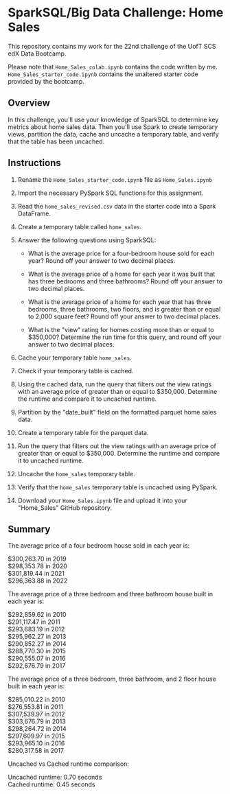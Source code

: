# SparkSQL/Big Data Challenge: Home Sales

This repository contains my work for the 22nd challenge of the UofT SCS edX Data Bootcamp.

Please note that `Home_Sales_colab.ipynb` contains the code written by me. `Home_Sales_starter_code.ipynb` contains the unaltered starter code provided by the bootcamp.

## Overview
In this challenge, you'll use your knowledge of SparkSQL to determine key metrics about home sales data. Then you'll use Spark to create temporary views, partition the data, cache and uncache a temporary table, and verify that the table has been uncached.

## Instructions

1. Rename the `Home_Sales_starter_code.ipynb` file as `Home_Sales.ipynb`

2. Import the necessary PySpark SQL functions for this assignment.

3. Read the `home_sales_revised.csv` data in the starter code into a Spark DataFrame.

4. Create a temporary table called `home_sales`.

5. Answer the following questions using SparkSQL:

    - What is the average price for a four-bedroom house sold for each year? Round off your answer to two decimal places.

    - What is the average price of a home for each year it was built that has three bedrooms and three bathrooms? Round off your answer to two decimal places.

    - What is the average price of a home for each year that has three bedrooms, three bathrooms, two floors, and is greater than or equal to 2,000 square feet? Round off your answer to two decimal places.

    - What is the "view" rating for homes costing more than or equal to $350,000? Determine the run time for this query, and round off your answer to two decimal places.

6. Cache your temporary table `home_sales`.

7. Check if your temporary table is cached.

8. Using the cached data, run the query that filters out the view ratings with an average price of greater than or equal to $350,000. Determine the runtime and compare it to uncached runtime.

9. Partition by the "date_built" field on the formatted parquet home sales data.

10. Create a temporary table for the parquet data.

11. Run the query that filters out the view ratings with an average price of greater than or equal to $350,000. Determine the runtime and compare it to uncached runtime.

12. Uncache the `home_sales` temporary table.

13. Verify that the `home_sales` temporary table is uncached using PySpark.

14. Download your `Home_Sales.ipynb` file and upload it into your "Home_Sales" GitHub repository.


## Summary
The average price of a four bedroom house sold in each year is:

\$300,263.70 in 2019 \
\$298,353.78 in 2020 \
\$301,819.44 in 2021 \
\$296,363.88 in 2022 

The average price of a three bedroom and three bathroom house built in each year is:

\$292,859.62 in 2010 \
\$291,117.47 in 2011 \
\$293,683.19 in 2012 \
\$295,962.27 in 2013 \
\$290,852.27 in 2014 \
\$288,770.30 in 2015 \
\$290,555.07 in 2016 \
\$292,676.79 in 2017 

The average price of a three bedroom, three bathroom, and 2 floor house built in each year is:

\$285,010.22 in 2010 \
\$276,553.81 in 2011 \
\$307,539.97 in 2012 \
\$303,676.79 in 2013 \
\$298,264.72 in 2014 \
\$297,609.97 in 2015 \
\$293,965.10 in 2016 \
\$280,317.58 in 2017 

Uncached vs Cached runtime comparison:

Uncached runtime: 0.70 seconds \
Cached runtime: 0.45 seconds
